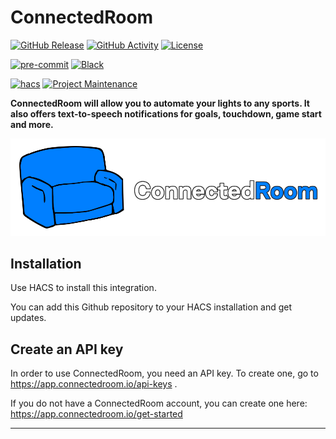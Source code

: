 # ConnectedRoom

[![GitHub Release][releases-shield]][releases]
[![GitHub Activity][commits-shield]][commits]
[![License][license-shield]](LICENSE)

[![pre-commit][pre-commit-shield]][pre-commit]
[![Black][black-shield]][black]

[![hacs][hacsbadge]][hacs]
[![Project Maintenance][maintenance-shield]][user_profile]

**ConnectedRoom will allow you to automate your lights to any sports. It also offers text-to-speech notifications for goals, touchdown, game start and more.**

![ConnectedRoom][connected-room-logo]

## Installation

Use HACS to install this integration.

You can add this Github repository to your HACS installation and get updates.

## Create an API key

In order to use ConnectedRoom, you need an API key. To create one, go to https://app.connectedroom.io/api-keys .

If you do not have a ConnectedRoom account, you can create one here: https://app.connectedroom.io/get-started

<!---->

---

[integration_blueprint]: https://github.com/custom-components/integration_blueprint
[black]: https://github.com/psf/black
[black-shield]: https://img.shields.io/badge/code%20style-black-000000.svg?style=for-the-badge
[commits-shield]: https://img.shields.io/github/commit-activity/y/glaliberte/connected-room-hass.svg?style=for-the-badge
[commits]: https://github.com/glaliberte/connected-room-hass/commits/main
[hacs]: https://hacs.xyz
[hacsbadge]: https://img.shields.io/badge/HACS-Custom-orange.svg?style=for-the-badge
[connected-room-logo]: connectedroom-logo-light-outlined.png
[license-shield]: https://img.shields.io/github/license/glaliberte/connected-room-hass.svg?style=for-the-badge
[maintenance-shield]: https://img.shields.io/badge/maintainer-%40glaliberte-blue.svg?style=for-the-badge
[pre-commit]: https://github.com/pre-commit/pre-commit
[pre-commit-shield]: https://img.shields.io/badge/pre--commit-enabled-brightgreen?style=for-the-badge
[releases-shield]: https://img.shields.io/github/release/glaliberte/connected-room-hass.svg?style=for-the-badge
[releases]: https://github.com/glaliberte/connected-room-hass/releases
[user_profile]: https://github.com/glaliberte
